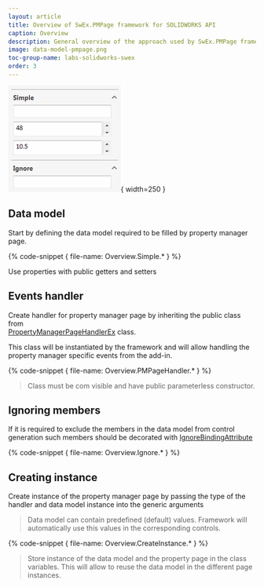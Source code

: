 ```yaml
---
layout: article
title: Overview of SwEx.PMPage framework for SOLIDWORKS API
caption: Overview
description: General overview of the approach used by SwEx.PMPage framework for building property manager pages in SOLIDWORKS API
image: data-model-pmpage.png
toc-group-name: labs-solidworks-swex
order: 3
---
```

![Property Manager Page driven by data model](data-model-pmpage.png){ width=250 }

## Data model

Start by defining the data model required to be filled by property manager page.

{% code-snippet { file-name: Overview.Simple.* } %}

Use properties with public getters and setters

## Events handler

Create handler for property manager page by inheriting the public class from 	
[PropertyManagerPageHandlerEx](https://docs.codestack.net/swex/pmpage/html/T_CodeStack_SwEx_PMPage_PropertyManagerPageHandlerEx.htm) class.

This class will be instantiated by the framework and will allow handling the property manager specific events from the add-in.

{% code-snippet { file-name: Overview.PMPageHandler.* } %}

> Class must be com visible and have public parameterless constructor.

## Ignoring members

If it is required to exclude the members in the data model from control generation such members should be decorated with [IgnoreBindingAttribute](https://docs.codestack.net/swex/pmpage/html/T_CodeStack_SwEx_PMPage_Attributes_IgnoreBindingAttribute.htm)

{% code-snippet { file-name: Overview.Ignore.* } %}

## Creating instance

Create instance of the property manager page by passing the type of the handler and data model instance into the generic arguments

> Data model can contain predefined (default) values. Framework will automatically use this values in the corresponding controls.

{% code-snippet { file-name: Overview.CreateInstance.* } %}

> Store instance of the data model and the property page in the class variables. This will allow to reuse the data model in the different page instances.
